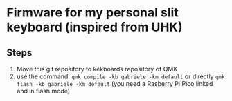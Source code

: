# Firmware for my personal slit keyboard (inspired from UHK)

## Steps
1) Move this git repository to kekboards repository of QMK
2) use the command: 
    `qmk compile -kb gabriele -km default` or directly `qmk flash -kb gabriele -km default` (you need a Rasberry Pi Pico linked and in flash mode)




<!-- *A short description of the keyboard/project*

* Keyboard Maintainer: [Gabriele](https://github.com/Gabriele-tomai00)
* Hardware Supported: *The PCBs, controllers supported*
* Hardware Availability: *Links to where you can find this hardware*

Make example for this keyboard (after setting up your build environment):

    make gabriele:default

Flashing example for this keyboard:

    make gabriele:default:flash

See the [build environment setup](https://docs.qmk.fm/#/getting_started_build_tools) and the [make instructions](https://docs.qmk.fm/#/getting_started_make_guide) for more information. Brand new to QMK? Start with our [Complete Newbs Guide](https://docs.qmk.fm/#/newbs).

## Bootloader

Enter the bootloader in 3 ways:

* **Bootmagic reset**: Hold down the key at (0,0) in the matrix (usually the top left key or Escape) and plug in the keyboard
* **Physical reset button**: Briefly press the button on the back of the PCB - some may have pads you must short instead
* **Keycode in layout**: Press the key mapped to `QK_BOOT` if it is available -->
